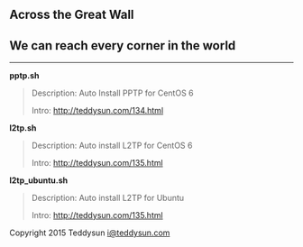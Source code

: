 ## Across the Great Wall
## We can reach every corner in the world

------

**pptp.sh**

> Description: Auto Install PPTP for CentOS 6
> 
> Intro: http://teddysun.com/134.html

**l2tp.sh**

> Description: Auto install L2TP for CentOS 6
> 
> Intro: http://teddysun.com/135.html

**l2tp_ubuntu.sh**

> Description: Auto install L2TP for Ubuntu
> 
> Intro: http://teddysun.com/135.html


Copyright 2015 Teddysun <i@teddysun.com>


